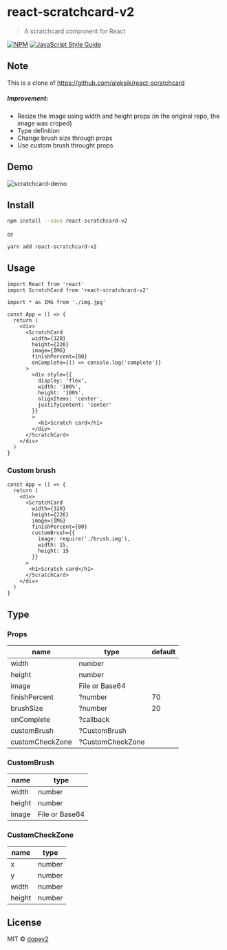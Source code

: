 # react-scratchcard-v2

> A scratchcard component for React

[![NPM](https://img.shields.io/npm/v/react-scratchcard-v2.svg)](https://www.npmjs.com/package/react-scratchcard-v2) [![JavaScript Style Guide](https://img.shields.io/badge/code_style-standard-brightgreen.svg)](https://standardjs.com)


## Note
This is a clone of https://github.com/aleksik/react-scratchcard
##### Improvement:
- Resize the image using width and height props (in the original repo, the image was croped)
- Type definition
- Change brush size through props
- Use custom brush throught props

## Demo

![scratchcard-demo](https://user-images.githubusercontent.com/22329040/140519100-b6ee86e3-0009-4ab6-bcd0-c7fefdb8720d.gif)

## Install

```bash
npm install --save react-scratchcard-v2
```
or
```bash
yarn add react-scratchcard-v2 
```


## Usage

```tsx
import React from 'react'
import ScratchCard from 'react-scratchcard-v2'

import * as IMG from './img.jpg'

const App = () => {
  return (
    <div>
      <ScratchCard
        width={320}
        height={226}
        image={IMG}
        finishPercent={80}
        onComplete={() => console.log('complete')}
      >
        <div style={{
          display: 'flex',
          width: '100%',
          height: '100%',
          alignItems: 'center',
          justifyContent: 'center'
        }}
        >
          <h1>Scratch card</h1>
        </div>
      </ScratchCard>
    </div>
  )
}
```

### Custom brush

```tsx
const App = () => {
  return (
    <div>
      <ScratchCard
        width={320}
        height={226}
        image={IMG}
        finishPercent={80}
        customBrush={{
          image: require('./brush.img'),
          width: 15,
          height: 15
        }}
      >
       <h1>Scratch card</h1>
      </ScratchCard>
    </div>
  )
}
```

## Type

### Props

| **name**        | **type**        | **default** |
|-----------------|-----------------|-------------|
| width           | number          |             |
| height          | number          |             |
| image           | File or Base64  |             |
| finishPercent   | ?number         | 70          |
| brushSize       | ?number         | 20          |
| onComplete      | ?callback       |             |
| customBrush     | ?CustomBrush    |             |
| customCheckZone | ?CustomCheckZone|             |


### CustomBrush

| **name** | **type**       |
|----------|----------------|
| width    | number         |
| height   | number         |
| image    | File or Base64 |

### CustomCheckZone

| **name** | **type**       |
|----------|----------------|
| x        | number         |
| y        | number         |
| width    | number         |
| height   | number         |



## License

MIT © [dopey2](https://github.com/dopey2) 
